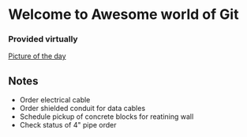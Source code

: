 # Welcome to Awesome world of Git
### Provided virtually

[Picture of the day](https://www.bing.com)


## Notes
 - Order electrical cable
 - Order shielded conduit for data cables
 - Schedule pickup of concrete blocks for reatining wall
 - Check status of 4" pipe order

